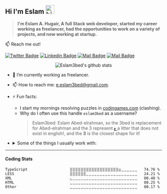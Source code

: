 
## Hi I'm Eslam <img src="https://user-images.githubusercontent.com/1303154/88677602-1635ba80-d120-11ea-84d8-d263ba5fc3c0.gif" width="28px" alt="hi">

> **I'm Eslam A. Hugair, A full Stack web developer, started my career working as freelancer, had the opportunities to work on a variety of projects, and now working at startup.**


:mailbox: Reach me out!

[![Twitter Badge](https://img.shields.io/badge/-@Eslam3bed-1ca0f1?style=flat&labelColor=1ca0f1&logo=twitter&logoColor=white&link=https://twitter.com/Eslam3bed)](https://twitter.com/Eslam3bd) [![Linkedin Badge](https://img.shields.io/badge/-Eslam3bed-0e76a8?style=flat&labelColor=0e76a8&logo=linkedin&logoColor=white)](https://www.linkedin.com/in/eslam3bed/) [![Mail Badge](https://img.shields.io/badge/-@Eslam3bed-e84393?style=flat&labelColor=e84393&logo=instagram&logoColor=white)](https://instagram.com/eslam3bed) [![Mail Badge](https://img.shields.io/badge/-e.eslam3bed-c0392b?style=flat&labelColor=c0392b&logo=gmail&logoColor=white)](mailto:e.eslam3bed@gmail.com)


<center>

![Eslam3bed's github stats](https://github-readme-stats.vercel.app/api?username=eslam3bed&count_private=true&theme=dracula&&show_icons=true&hide=contribs)

</center>


- 🔭 I’m currently working as freelancer.
- 📫 How to reach me: e.eslam3bed@gmail.com.
- ⚡ Fun facts: 
  - I start my mornings resolving puzzles in [codingames.com](https://codingame.com) (clashing).
  - Why do I often use this handle `eslam3bed` as a username?
    > Eslam3bed: Eslam Abed-elrahman, so the 3bed is replacement for Abed-elrahman and the 3 represent [**`ع`** ](https://www.quora.com/How-do-I-pronounce-the-Arabic-%D8%B9-letter) a litter that does not exist in english!, and the **3** is the closest shape for it!
- <details>
  <summary>
      Some of the things I usually work with:
  </summary>

  #### Languages
  ![JavaScript](https://img.shields.io/badge/javascript-%23323330.svg?style=for-the-badge&logo=javascript&logoColor=%23F7DF1E) ![NodeJS](https://img.shields.io/badge/node.js-6DA55F?style=for-the-badge&logo=node.js&logoColor=white) ![TypeScript](https://img.shields.io/badge/typescript-%23007ACC.svg?style=for-the-badge&logo=typescript&logoColor=white) ![HTML5](https://img.shields.io/badge/html5-%23E34F26.svg?style=for-the-badge&logo=html5&logoColor=white) ![CSS3](https://img.shields.io/badge/css3-%231572B6.svg?style=for-the-badge&logo=css3&logoColor=white) ![Markdown](https://img.shields.io/badge/markdown-%23000000.svg?style=for-the-badge&logo=markdown&logoColor=white)

  #### Frameworks & Libraries:

  ![React](https://img.shields.io/badge/react-%2320232a.svg?style=for-the-badge&logo=react&logoColor=%2361DAFB) ![Redux](https://img.shields.io/badge/redux-%23593d88.svg?style=for-the-badge&logo=redux&logoColor=white) ![SASS](https://img.shields.io/badge/SASS-hotpink.svg?style=for-the-badge&logo=SASS&logoColor=white) ![Express.js](https://img.shields.io/badge/express.js-%23404d59.svg?style=for-the-badge&logo=express&logoColor=%2361DAFB) ![Socket.io](https://img.shields.io/badge/Socket.io-black?style=for-the-badge&logo=socket.io&badgeColor=010101) ![JWT](https://img.shields.io/badge/JWT-black?style=for-the-badge&logo=JSON%20web%20tokens) 

  #### Design tools:

  ![Figma](https://img.shields.io/badge/figma-%23F24E1E.svg?style=for-the-badge&logo=figma&logoColor=white) ![Invision](https://img.shields.io/badge/invision-FF3366?style=for-the-badge&logo=invision&logoColor=white) ![Adobe XD](https://img.shields.io/badge/Adobe%20XD-470137?style=for-the-badge&logo=Adobe%20XD&logoColor=#FF61F6) 

  #### IDE's I use:
  ![Visual Studio Code](https://img.shields.io/badge/Visual%20Studio%20Code-0078d7.svg?style=for-the-badge&logo=visual-studio-code&logoColor=white) ![CodePen](https://img.shields.io/badge/CodePen-white?style=for-the-badge&logo=codepen&logoColor=black) ![Repl.it](https://img.shields.io/badge/Repl.it-%230D101E.svg?style=for-the-badge&logo=replit&logoColor=white) ![CodeSandbox](https://img.shields.io/badge/Codesandbox-040404?style=for-the-badge&logo=codesandbox&logoColor=DBDBDB)

  #### Hosting SaaS I like to use:
  ![AWS](https://img.shields.io/badge/AWS-%23FF9900.svg?style=for-the-badge&logo=amazon-aws&logoColor=white)  ![Netlify](https://img.shields.io/badge/netlify-%23000000.svg?style=for-the-badge&logo=netlify&logoColor=#00C7B7) ![DigitalOcean](https://img.shields.io/badge/DigitalOcean-%230167ff.svg?style=for-the-badge&logo=digitalOcean&logoColor=white) ![Firebase](https://img.shields.io/badge/firebase-%23039BE5.svg?style=for-the-badge&logo=firebase) ![Google Cloud](https://img.shields.io/badge/GoogleCloud-%234285F4.svg?style=for-the-badge&logo=google-cloud&logoColor=white) ![Vercel](https://img.shields.io/badge/vercel-%23000000.svg?style=for-the-badge&logo=vercel&logoColor=white)


  #### Databases I used:
  ![MongoDB](https://img.shields.io/badge/MongoDB-%234ea94b.svg?style=for-the-badge&logo=mongodb&logoColor=white) ![MySQL](https://img.shields.io/badge/mysql-%2300f.svg?style=for-the-badge&logo=mysql&logoColor=white) ![Postgres](https://img.shields.io/badge/postgres-%23316192.svg?style=for-the-badge&logo=postgresql&logoColor=white) ![Redis](https://img.shields.io/badge/redis-%23DD0031.svg?style=for-the-badge&logo=redis&logoColor=white) 

  </details>





----
#### Coding Stats

<!--START_SECTION:waka-->

```text
TypeScript                   ⣿⣿⣿⣿⣿⣿⣿⣿⣿⣿⣿⣿⣿⣿⣿⣿⣿⣿⣶⣀⣀⣀⣀⣀⣀   74.76 %
LESS                         ⣿⣿⣿⣿⣿⣿⣀⣀⣀⣀⣀⣀⣀⣀⣀⣀⣀⣀⣀⣀⣀⣀⣀⣀⣀   24.21 %
XML                          ⣄⣀⣀⣀⣀⣀⣀⣀⣀⣀⣀⣀⣀⣀⣀⣀⣀⣀⣀⣀⣀⣀⣀⣀⣀   00.40 %
HTML                         ⣀⣀⣀⣀⣀⣀⣀⣀⣀⣀⣀⣀⣀⣀⣀⣀⣀⣀⣀⣀⣀⣀⣀⣀⣀   00.25 %
Other                        ⣀⣀⣀⣀⣀⣀⣀⣀⣀⣀⣀⣀⣀⣀⣀⣀⣀⣀⣀⣀⣀⣀⣀⣀⣀   00.17 %
```

<!--END_SECTION:waka-->

